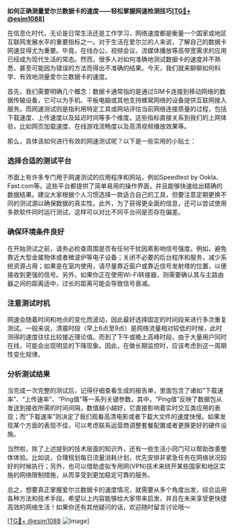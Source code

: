 **如何正确测量爱尔兰数据卡的速度——轻松掌握网速检测技巧[[TG💪+ @esim1088](https://t.me/s/esim1088)]**

在信息化时代，无论是日常生活还是工作学习，网络速度都是衡量一个国家或地区互联网发展水平的重要指标之一。对于生活在爱尔兰的人来说，了解自己的数据卡网速显得尤为重要。毕竟，在线办公、视频会议、流媒体播放等高带宽需求的应用已经成为现代生活的常态。然而，很多人对如何准确地测试数据卡的速度并不熟悉，甚至可能因为错误的方法而得出不准确的结果。今天，我们就来聊聊如何科学、有效地测量爱尔兰数据卡的速度。

首先，我们需要明确几个概念：数据卡通常指的是通过SIM卡连接到移动网络的数据传输设备，它可以为手机、平板电脑或其他支持蜂窝网络的设备提供互联网接入服务。而网速测试则是指利用特定工具或网站评估当前网络连接质量的过程，包括下载速度、上传速度以及延迟时间等多个维度。这些指标直接关系到我们的上网体验，比如网页加载速度、在线游戏流畅度以及高清视频播放效果等。

那么，具体该如何进行有效的网速测试呢？以下是一些实用的小贴士：

### 选择合适的测试平台

市面上有许多专门用于网速测试的应用程序和网站，例如Speedtest by Ookla、Fast.com等。这些平台都提供了简单易用的操作界面，并且能够快速给出精确的数据结果。建议大家根据个人习惯选择一款适合自己的工具，但要注意定期更换不同的测试源以确保数据的真实性。此外，为了获得更全面的信息，还可以尝试使用多款软件同时运行测试，这样可以对比不同平台间是否存在偏差。

### 确保环境条件良好

在开始测试之前，请务必检查周围是否有任何干扰因素影响信号强度。例如，避免靠近大型金属物体或者微波炉等电子设备；关闭不必要的后台程序和服务，减少系统资源占用；如果是在室内使用，请尽量靠近窗户或靠近信号发射塔的位置，以便接收到更强的信号。另外，如果你正在使用Wi-Fi转接器，则需要确认其与主路由器之间的距离适中，过长的距离可能会导致信号衰减。

### 注意测试时机

网速会随着时间和地点的变化而波动，因此最好选择固定的时间段来进行多次重复测试。一般来说，清晨时段（早上6点至9点）是网络流量相对较低的时候，此时测得的速度往往比较接近理论值。而到了下午或晚上高峰时段，由于大量用户同时在线，可能会出现明显的下降现象。因此，在做长期监控时，应该考虑到这一周期性变化规律。

### 分析测试结果

当完成一次完整的测试后，记得仔细查看生成的报告单，里面包含了诸如“下载速率”、“上传速率”、“Ping值”等一系列关键参数。其中，“Ping值”反映了数据包从发送到接收所需的时间间隔，数值越小越好，它直接影响着实时交互类应用的表现；而“下载速率”则决定了我们观看高清电影或者下载大文件的速度快慢。如果发现某个方面的表现不佳，可以考虑联系运营商调整套餐配置或者更换更好的硬件设施。

当然啦，除了上述提到的技术层面的知识外，还有一些生活小窍门可以帮助改善整体体验。比如说，合理规划每日流量消耗计划，优先安排非紧急任务在网络状况较好的时候执行；另外，也可以借助虚拟专用网(VPN)技术来绕开某些国家和地区实施的网络限制措施，从而享受到更加稳定可靠的服务。

总之，想要真正掌握爱尔兰数据卡的速度情况，就需要从多个角度出发，综合运用各种方法和技术手段。希望以上内容能够给大家带来启发，并且在未来享受更快捷高效的网络生活！如果你还有其他疑问的话，欢迎随时留言讨论哦～

[[TG💪+ @esim1088](https://t.me/s/esim1088) ![Image](https://i.postimg.cc/4NQfJmqS/Snipaste-2025-05-13-00-14-12.png)]
